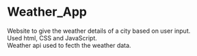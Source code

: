 # Weather_App
Website to give the weather details of a city based on user input.<br /> 
Used html, CSS and JavaScript.<br /> 
Weather api used to fecth the weather data.
